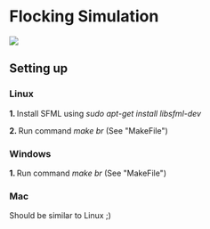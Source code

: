 # Flocking Simulation

<img src="https://github.com/viesa/AStarVisualization/blob/master/image.png">

## Setting up
### Linux
<b> 1. </b> Install SFML using <i>sudo apt-get install libsfml-dev</i>

<b> 2. </b> Run command <i>make br</i> (See "MakeFile")

### Windows
<b> 1. </b> Run command <i>make br</i> (See "MakeFile")

### Mac
Should be similar to Linux ;)
